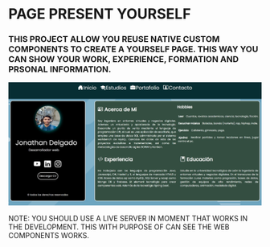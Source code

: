 # **PAGE PRESENT YOURSELF**

### THIS PROJECT ALLOW YOU REUSE NATIVE CUSTOM COMPONENTS TO CREATE A YOURSELF PAGE. THIS WAY YOU CAN SHOW YOUR WORK, EXPERIENCE, FORMATION AND PRSONAL INFORMATION.
![](https://github.com/johnnydldev/custom_web_components/blob/design/design/final_design_page.jpeg)

NOTE: YOU SHOULD USE A LIVE SERVER IN MOMENT THAT WORKS IN THE DEVELOPMENT. THIS WITH PURPOSE OF CAN SEE THE WEB COMPONENTS WORKS.

